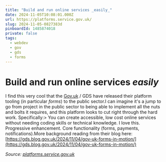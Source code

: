 ```yaml
---
title: "Build and run online services _easily_"
date: 2024-11-05T10:08:01.000Z
url: https://platforms.service.gov.uk/
slug: 2024-11-05-0827383d
pinboardId: 1485874018
private: false
tags:
  - webdev
  - gov
  - gds
  - forms
---
```


# Build and run online services _easily_

I find this very cool that the [Gov.uk](http://Gov.uk) / GDS have released their platform tooling (in particular _forms_) to the public sector.I can imagine it's a jump to go from project in the public sector to being able to implement all the nuts and bolts it requires, and this platform looks to cut right through the hard work. Specifically:> You can create accessible, low cost online services without needing coding skills or technical knowledge. I love this. Progressive enhancement. Core functionality (forms, payments, notifications).More background reading from their blog here: [https://gds.blog.gov.uk/2024/11/04/gov-uk-forms-in-motion/](https://gds.blog.gov.uk/2024/11/04/gov-uk-forms-in-motion/)

_Source: [platforms.service.gov.uk](https://platforms.service.gov.uk/)_
